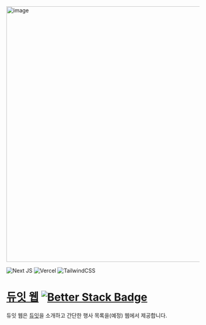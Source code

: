 <img width="1905" height="667" alt="image" src="https://github.com/user-attachments/assets/5409faa6-7f11-48cc-9774-17b74857cbef" />

![Next JS](https://img.shields.io/badge/Next-black?style=for-the-badge&logo=next.js&logoColor=white)
![Vercel](https://img.shields.io/badge/vercel-%23000000.svg?style=for-the-badge&logo=vercel&logoColor=white)
![TailwindCSS](https://img.shields.io/badge/tailwindcss-%2338B2AC.svg?style=for-the-badge&logo=tailwind-css&logoColor=white)  

# [듀잇 웹](https://www.dutyit.net/) [![Better Stack Badge](https://uptime.betterstack.com/status-badges/v3/monitor/280lw.svg)](https://status.dutyit.net/)
듀잇 웹은 [듀잇](https://github.com/jungwuk-ryu/duty-it)을 소개하고 간단한 행사 목록을(예정) 웹에서 제공합니다.
